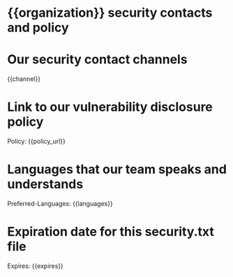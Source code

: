 # {{organization}} security contacts and policy

# Our security contact channels
{{channel}}

# Link to our vulnerability disclosure policy
Policy: {{policy_url}}

# Languages that our team speaks and understands
Preferred-Languages: {{languages}}

# Expiration date for this security.txt file
Expires: {{expires}}
